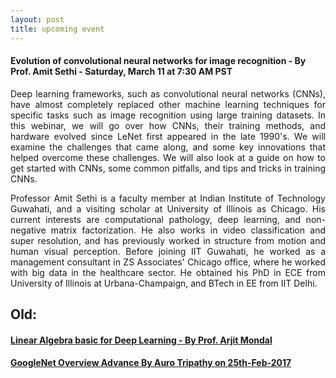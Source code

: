 ```yaml
---
layout: post
title: upcoming event
---
```


#### Evolution of convolutional neural networks for image recognition - By Prof. Amit Sethi - Saturday, March 11 at 7:30 AM PST

<p style="text-align: justify;">Deep learning frameworks, such as convolutional neural networks (CNNs), have almost completely replaced other machine learning techniques for specific tasks such as image recognition using large training datasets. In this webinar, we will go over how CNNs, their training methods, and hardware evolved since LeNet first appeared in the late 1990's. We will examine the challenges that came along, and some key innovations that helped overcome these challenges. We will also look at a guide on how to get started with CNNs, some common pitfalls, and tips and tricks in training CNNs.</p>

<p style="text-align: justify;">Professor Amit Sethi is a faculty member at Indian Institute of Technology Guwahati, and a visiting scholar at University of Illinois as Chicago. His current interests are computational pathology, deep learning, and non-negative matrix factorization. He also works in video classification and super resolution, and has previously worked in structure from motion and human visual perception. Before joining IIT Guwahati, he worked as a management consultant in ZS Associates' Chicago office, where he worked with big data in the healthcare sector. He obtained his PhD in ECE from University of Illinois at Urbana-Champaign, and BTech in EE from IIT Delhi.</p>



## Old:

#### [Linear Algebra basic for Deep Learning - By Prof. Arjit Mondal](http://idli.group/session/2017-03-04-Overview-of-linear-algebra/)

#### [GoogleNet Overview Advance By Auro Tripathy on 25th-Feb-2017](https://indiadeeplearninginitiative-idli.github.io/session/2017-02-25-GoogleNet-Overview/)
